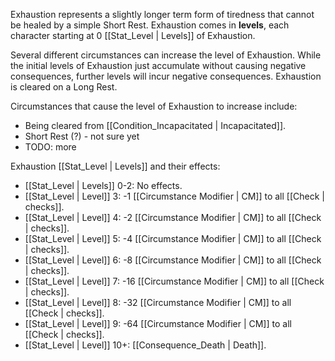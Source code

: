 Exhaustion represents a slightly longer term form of tiredness that cannot be healed by a simple Short Rest. Exhaustion comes in **levels**, each character starting at 0 [[Stat_Level | Levels]] of Exhaustion.

Several different circumstances can increase the level of Exhaustion. While the initial levels of Exhaustion just accumulate without causing negative consequences, further levels will incur negative consequences. Exhaustion is cleared on a Long Rest.

Circumstances that cause the level of Exhaustion to increase include:

* Being cleared from [[Condition_Incapacitated | Incapacitated]].
* Short Rest (?) - not sure yet
* TODO: more

Exhaustion [[Stat_Level | Levels]] and their effects:

* [[Stat_Level | Levels]] 0-2: No effects.
* [[Stat_Level | Level]] 3: -1 [[Circumstance Modifier | CM]] to all [[Check | checks]].
* [[Stat_Level | Level]] 4: -2 [[Circumstance Modifier | CM]] to all [[Check | checks]].
* [[Stat_Level | Level]] 5: -4 [[Circumstance Modifier | CM]] to all [[Check | checks]].
* [[Stat_Level | Level]] 6: -8 [[Circumstance Modifier | CM]] to all [[Check | checks]].
* [[Stat_Level | Level]] 7: -16 [[Circumstance Modifier | CM]] to all [[Check | checks]].
* [[Stat_Level | Level]] 8: -32 [[Circumstance Modifier | CM]] to all [[Check | checks]].
* [[Stat_Level | Level]] 9: -64 [[Circumstance Modifier | CM]] to all [[Check | checks]].
* [[Stat_Level | Level]] 10+: [[Consequence_Death | Death]].
